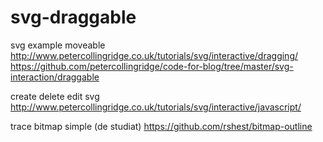 # svg-draggable
svg example moveable
http://www.petercollingridge.co.uk/tutorials/svg/interactive/dragging/
https://github.com/petercollingridge/code-for-blog/tree/master/svg-interaction/draggable

create delete edit svg http://www.petercollingridge.co.uk/tutorials/svg/interactive/javascript/

trace bitmap simple (de studiat) https://github.com/rshest/bitmap-outline
